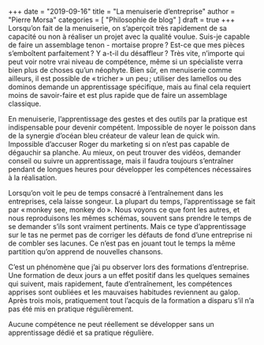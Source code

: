 +++
date        = "2019-09-16"
title       = "La menuiserie d’entreprise"
author      = "Pierre Morsa"
categories  = [ "Philosophie de blog" ]
draft       = true
+++
Lorsqu’on fait de la menuiserie, on s’aperçoit très rapidement de sa capacité ou non à réaliser un projet avec la qualité voulue. Suis-je capable de faire un assemblage tenon - mortaise propre ? Est-ce que mes pièces s’emboîtent parfaitement ? Y a-t-il du désaffleur ? Très vite, n’importe qui peut voir notre vrai niveau de compétence, même si un spécialiste verra bien plus de choses qu’un néophyte. Bien sûr, en menuiserie comme ailleurs, il est possible de « tricher » un peu ; utiliser des lamellos ou des dominos demande un apprentissage spécifique, mais au final cela requiert moins de savoir-faire et est plus rapide que de faire un assemblage classique.

En menuiserie, l’apprentissage des gestes et des outils par la pratique est indispensable pour devenir compétent. Impossible de noyer le poisson dans de la synergie d’océan bleu créateur de valeur lean de quick win. Impossible d’accuser Roger du marketing si on n’est pas capable de dégauchir sa planche. Au mieux, on peut trouver des vidéos, demander conseil ou suivre un apprentissage, mais il faudra toujours s’entraîner pendant de longues heures pour développer les compétences nécessaires à la réalisation. 

Lorsqu’on voit le peu de temps consacré à l’entraînement dans les entreprises, cela laisse songeur. La plupart du temps, l’apprentissage se fait par « monkey see, monkey do ». Nous voyons ce que font les autres, et nous reproduisons les mêmes schémas, souvent sans prendre le temps de se demander s’ils sont vraiment pertinents. Mais ce type d’apprentissage sur le tas ne permet pas de corriger les défauts de fond d’une entreprise ni de combler ses lacunes. Ce n’est pas en jouant tout le temps la même partition qu’on apprend de nouvelles chansons.

C’est un phénomène que j’ai pu observer lors des formations d’entreprise. Une formation de deux jours a un effet positif dans les quelques semaines qui suivent, mais rapidement, faute d’entraînement, les compétences apprises sont oubliées et les mauvaises habitudes reviennent au galop. Après trois mois, pratiquement tout l’acquis de la formation a disparu s’il n’a pas été mis en pratique régulièrement. 

Aucune compétence ne peut réellement se développer sans un apprentissage dédié et sa pratique régulière.